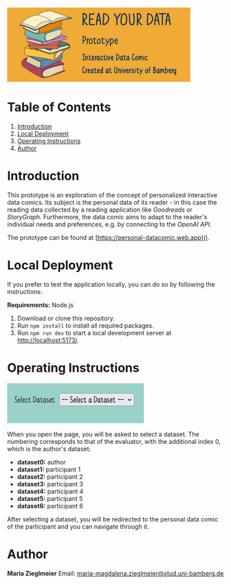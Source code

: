 ![Image](./src/assets/images/Logo.png)

# Table of Contents
1. [Introduction](#introduction)
2. [Local Deployment](#local-deployment)
3. [Operating Instructions](#operating-instructions)
4. [Author](#author)

# Introduction
This prototype is an exploration of the concept of personalized interactive data comics. Its subject is the personal data of its reader - in this case the reading data collected by a reading application like *Goodreads* or *StoryGraph*. Furthermore, the data comic aims to adapt to the reader's individual needs and preferences, e.g. by connecting to the *OpenAI API*. 

The prototype can be found at [https://personal-datacomic.web.app]().

# Local Deployment
If you prefer to test the application locally, you can do so by following the instructions: 

**Requirements:** Node.js 
1. Download or clone this repository.
2. Run `npm install` to install all required packages. 
3. Run `npm run dev` to start a local development server at [http://localhost:5173/](). 

# Operating Instructions
![Image](./src/assets/images/Select.png)

When you open the page, you will be asked to select a dataset. The numbering corresponds to that of the evaluator, with the additional index 0, which is the author's dataset:
- **dataset0:** author
- **dataset1:** participant 1
- **dataset2:** participant 2
- **dataset3:** participant 3
- **dataset4:** participant 4
- **dataset5:** participant 5
- **dataset6:** participant 6

After selecting a dataset, you will be redirected to the personal data comic of the participant and you can navigate through it. 

# Author
**Maria Zieglmeier** 
Email: [maria-magdalena.zieglmeier@stud.uni-bamberg.de]()
